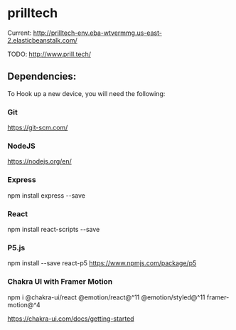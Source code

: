 # prilltech

Current: http://prilltech-env.eba-wtvermmg.us-east-2.elasticbeanstalk.com/

TODO: http://www.prill.tech/

## Dependencies:

To Hook up a new device, you will need the following:

### Git

https://git-scm.com/

### NodeJS

https://nodejs.org/en/

### Express

npm install express --save

### React

npm install react-scripts --save

### P5.js

npm install --save react-p5
https://www.npmjs.com/package/p5

### Chakra UI with Framer Motion

npm i @chakra-ui/react @emotion/react@^11 @emotion/styled@^11 framer-motion@^4

https://chakra-ui.com/docs/getting-started

